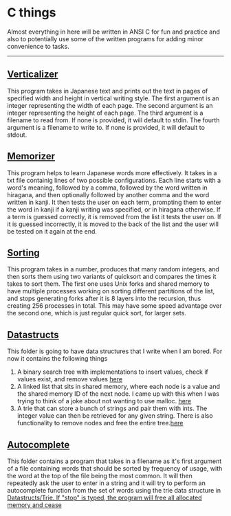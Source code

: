 # C things

<p>Almost everything in here will be written in ANSI C for fun and practice and also to potentially use some of the written programs for adding minor convenience to tasks.</p>

---
## <a href="Verticalizer/">Verticalizer</a>
<p>This program takes in Japanese text and prints out the text in pages of specified width and height in vertical writing style. The first argument is an integer representing the width of each page. The second argument is an integer representing the height of each page. The third argument is a filename to read from. If none is provided, it will default to stdin. The fourth argument is a filename to write to. If none is provided, it will default to stdout.</p>

## <a href="Memorizer/">Memorizer</a>
<p>This program helps to learn Japanese words more effectively. It takes in a txt file containig lines of two possible configurations. Each line starts with a word's meaning, followed by a comma, followed by the word written in hiragana, and then optionally followed by another comma and the word written in kanji. It then tests the user on each term, prompting them to enter the word in kanji if a kanji writing was specified, or in hiragana otherwise. If a term is guessed correctly, it is removed from the list it tests the user on. If it is guessed incorrectly, it is moved to the back of the list and the user will be tested on it again at the end.</p>

## <a href="Sorting/">Sorting</a>
<p>This program takes in a number, produces that many random integers, and then sorts them using two variants of quicksort and compares the times it takes to sort them. The first one uses Unix forks and shared memory to have multiple processes working on sorting different partitions of the list, and stops generating forks after it is 8 layers into the recursion, thus creating 256 processes in total. This may have some speed advantage over the second one, which is just regular quick sort, for larger sets.</p>

## <a href="Datastructs/">Datastructs</a>
<p>This folder is going to have data structures that I write when I am bored. For now it contains the following things
<ol>
    <li>A binary search tree with implementations to insert values, check if values exist, and remove values <a href="Datastructs/BST"> here</a></li>
    <li>A linked list that sits in shared memory, where each node is a value and the shared memory ID of the next node. I came up with this when I was trying to think of a joke about not wanting to use malloc. <a href="Datastructs/SharedLinkedLists"> here</a></li>
    <li>A trie that can store a bunch of strings and pair them with ints. The integer value can then be retrieved for any given string. There is also functionality to remove nodes and free the entire tree.<a href="Datastructs/Trie">here</a></li>
</ol>
</p>

## <a href="Autocomplete/">Autocomplete</a>
<p>This folder contains a program that takes in a filename as it's first argument of a file containing words that should be sorted by frequency of usage, with the word at the top of the file being the most common. It will then repeatedly ask the user to enter in a string and it will try to perform an autocomplete function from the set of words using the trie data structure in <a href="Datastructs/Trie">Datastructs/Trie. If "stop" is typed, the program will free all allocated memory and cease</a>
</p>


